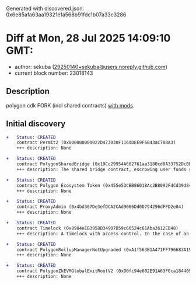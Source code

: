 Generated with discovered.json: 0x6e85afa63aa19321e1a568b91fdc1b07a33c3286

# Diff at Mon, 28 Jul 2025 14:09:10 GMT:

- author: sekuba (<29250140+sekuba@users.noreply.github.com>)
- current block number: 23018143

## Description

polygon cdk FORK (incl shared contracts) [with mods](https://disco.l2beat.com/diff/eth:0x103388f5661d224F4aFb555C7E4a8FB52d0b752d/eth:0xBee50bfB28D21627b17f3ad5Fa8A72E4b4eB366a).

## Initial discovery

```diff
+   Status: CREATED
    contract Permit2 (0x000000000022D473030F116dDEE9F6B43aC78BA3)
    +++ description: None
```

```diff
+   Status: CREATED
    contract PolygonSharedBridge (0x19Cc29954A602761aa3180cd0A33752DcBF4c290)
    +++ description: The shared bridge contract, escrowing user funds sent to Layer 2s perticipating in the AggLayer. It is mirrored on each L2 and can be used to transfer both ERC20 assets and arbitrary messages.
```

```diff
+   Status: CREATED
    contract Polygon Ecosystem Token (0x455e53CBB86018Ac2B8092FdCd39d8444aFFC3F6)
    +++ description: None
```

```diff
+   Status: CREATED
    contract ProxyAdmin (0x4bd367De3efDCA2CAd9066Dd0D794296dFFD2e84)
    +++ description: None
```

```diff
+   Status: CREATED
    contract Timelock (0x8984eEB3958B34907D59c60524c61Aba2612ED48)
    +++ description: A timelock with access control. In the case of an activated emergency state in the eth:0xA1f563B1A471FF796683A19Cb1ADc8162eEEB879, all transactions through this timelock are immediately executable. The current minimum delay is 1h.
```

```diff
+   Status: CREATED
    contract PolygonRollupManagerNotUpgraded (0xA1f563B1A471FF796683A19Cb1ADc8162eEEB879)
    +++ description: None
```

```diff
+   Status: CREATED
    contract PolygonZkEVMGlobalExitRootV2 (0xD0fc94e602E91A63F0ca18440960C30dd2689473)
    +++ description: None
```
